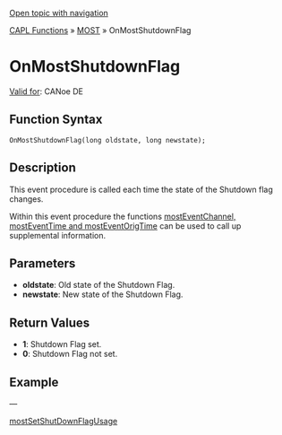 [Open topic with navigation](../../../../../CANoeDEFamily.htm#Topics/CAPLFunctions/MOST/EventProcedures/CAPLfunctionOnMOSTShutdownFlag.md)

[CAPL Functions](../../CAPLfunctions.md) » [MOST](../CAPLfunctionsMOSTOverview.md) » OnMostShutdownFlag

# OnMostShutdownFlag

[Valid for](../../../Shared/FeatureAvailability.md):  CANoe DE

## Function Syntax

```
OnMostShutdownFlag(long oldstate, long newstate);
```

## Description

This event procedure is called each time the state of the Shutdown flag changes.

Within this event procedure the functions [mostEventChannel, mostEventTime and mostEventOrigTime](../Functions/CAPLfunctionMOSTEvent.md) can be used to call up supplemental information.

## Parameters

- **oldstate**: Old state of the Shutdown Flag.
- **newstate**: New state of the Shutdown Flag.

## Return Values

- **1**: Shutdown Flag set.
- **0**: Shutdown Flag not set.

## Example

—

[mostSetShutDownFlagUsage](../Functions/CAPLfunctionMOSTSetGetShutDownFlagUsage.md)
